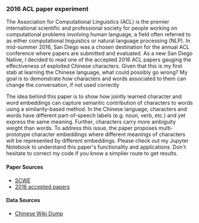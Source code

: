 ### 2016 ACL paper experiment

The Association for Computational Linguistics (ACL) is the premier international scientific and professional society for people working on computational problems involving human language, a field often referred to as either computational linguistics or natural language processing (NLP). In mid-summer 2016, San Diego was a chosen destination for the annual ACL conference where papers are submitted and evaluated. As a new San Diego Native, I decided to read one of the accepted 2016 ACL papers gauging the effectiveness of exploited Chinese characters. Given that this is my first stab at learning the Chinese language, what could possibly go wrong? My goal is to demonstrate how characters and words associated to them can change the conversation, if not used correctly

The idea behind this paper is to show how jointly learned character and word embeddings can capture semantic contribution of characters to words using a similarity-based method. In the Chinese language, characters and words have different part-of-speech labels (e.g. noun, verb, etc.) and yet express the same meaning. Further, characters carry more ambiguity weight than words. To address this issue, the paper proposes multi-prototype character embeddings where different meanings of characters will be represented by different embeddings. Please check out my Jupyter Notebook to understand this paper's functionality and applications. Don't hesitate to correct my code if you know a simplier route to get results.

 #### Paper Sources
* [SCWE](http://www.aclweb.org/anthology/N16-1119)
* [2016 accepted papers](http://naacl.org/naacl-hlt-2016/accepted_papers.html)

#### Data Sources
* [Chinese Wiki Dump](http://download.wikipedia.com/zhwiki/)

 
